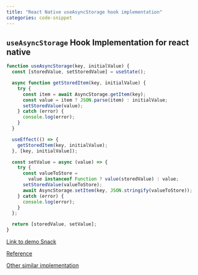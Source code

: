 ```yaml
---
title: "React Native useAsyncStorage hook implementation"
categories: code-snippet
---
```


## `useAsyncStorage` Hook Implementation for react native

```js
function useAsyncStorage(key, initialValue) {
  const [storedValue, setStoredValue] = useState();

  async function getStoredItem(key, initialValue) {
    try {
      const item = await AsyncStorage.getItem(key);
      const value = item ? JSON.parse(item) : initialValue;
      setStoredValue(value);
    } catch (error) {
      console.log(error);
    }
  }

  useEffect(() => {
    getStoredItem(key, initialValue);
  }, [key, initialValue]);

  const setValue = async (value) => {
    try {
      const valueToStore =
        value instanceof Function ? value(storedValue) : value;
      setStoredValue(valueToStore);
      await AsyncStorage.setItem(key, JSON.stringify(valueToStore));
    } catch (error) {
      console.log(error);
    }
  };

  return [storedValue, setValue];
}
```

[Link to demo Snack](https://snack.expo.io/@yajana/useasyncstorage)

[Reference](https://usehooks.com/useLocalStorage/)

[Other similar implementation](https://github.com/react-native-hooks/async-storage/blob/master/src/index.js)
